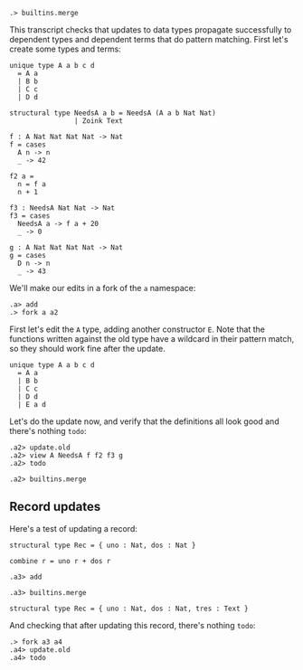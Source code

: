 
```ucm:hide
.> builtins.merge
```

This transcript checks that updates to data types propagate successfully to dependent types and dependent terms that do pattern matching. First let's create some types and terms:

```unison:hide
unique type A a b c d
  = A a
  | B b
  | C c
  | D d

structural type NeedsA a b = NeedsA (A a b Nat Nat)
                | Zoink Text

f : A Nat Nat Nat Nat -> Nat
f = cases
  A n -> n
  _ -> 42

f2 a =
  n = f a
  n + 1

f3 : NeedsA Nat Nat -> Nat
f3 = cases
  NeedsA a -> f a + 20
  _ -> 0

g : A Nat Nat Nat Nat -> Nat
g = cases
  D n -> n
  _ -> 43
```

We'll make our edits in a fork of the `a` namespace:

```ucm
.a> add
.> fork a a2
```

First let's edit the `A` type, adding another constructor `E`. Note that the functions written against the old type have a wildcard in their pattern match, so they should work fine after the update.

```unison:hide
unique type A a b c d
  = A a
  | B b
  | C c
  | D d
  | E a d
```

Let's do the update now, and verify that the definitions all look good and there's nothing `todo`:

```ucm
.a2> update.old
.a2> view A NeedsA f f2 f3 g
.a2> todo
```

```ucm:hide
.a2> builtins.merge
```

## Record updates

Here's a test of updating a record:

```unison
structural type Rec = { uno : Nat, dos : Nat }

combine r = uno r + dos r
```

```ucm
.a3> add
```

```ucm:hide
.a3> builtins.merge
```

```unison
structural type Rec = { uno : Nat, dos : Nat, tres : Text }
```

And checking that after updating this record, there's nothing `todo`:

```ucm
.> fork a3 a4
.a4> update.old
.a4> todo
```
